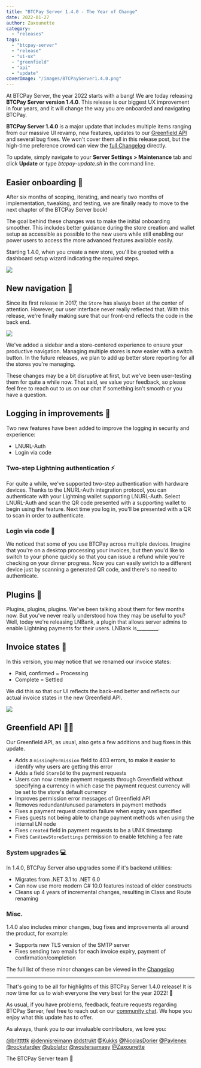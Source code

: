 ```yaml
---
title: "BTCPay Server 1.4.0 - The Year of Change"
date: 2022-01-27
author: Zaxounette
category:
  - "releases"
tags:
  - "btcpay-server"
  - "release"
  - "ui-ux"
  - "greenfield"
  - "api"
  - "update"
coverImage: "/images/BTCPayServer1.4.0.png"
---
```


At BTCPay Server, the year 2022 starts with a bang!
We are today releasing **BTCPay Server version 1.4.0**. This release is our biggest UX improvement in four years, and it will change the way you are onboarded and navigating BTCPay.

**BTCPay Server 1.4.0** is a major update that includes multiple items ranging from our massive UI revamp, new features, updates to our [Greenfield API](https://docs.btcpayserver.org/API/Greenfield/v1/) and several bug fixes. We won't cover them all in this release post, but the high-time preference crowd can view the [full Changelog](https://github.com/btcpayserver/btcpayserver/releases) directly.

To update, simply navigate to your **Server Settings > Maintenance** tab and click **Update** or type *btcpay-update.sh* in the command line.

## Easier onboarding 🎨

After six months of scoping, iterating, and nearly two months of implementation, tweaking, and testing, we are finally ready to move to the next chapter of the BTCPay Server book!

The goal behind these changes was to make the initial onboarding smoother. This includes better guidance during the store creation and wallet setup as accessible as possible to the new users while still enabling our power users to access the more advanced features available easily.

Starting 1.4.0, when you create a new store, you'll be greeted with a dashboard setup wizard indicating the required steps.

![](/images/1.4.0-Store-creation.png)

## New navigation 🏪

Since its first release in 2017, the `Store` has always been at the center of attention. However, our user interface never really reflected that. With this release, we're finally making sure that our front-end reflects the code in the back end.

![](/images/1.4.0-SidebarNav.png)

We've added a sidebar and a store-centered experience to ensure your productive navigation. Managing multiple stores is now easier with a switch button. In the future releases, we plan to add up better store reporting for all the stores you're managing.

These changes may be a bit disruptive at first, but we've been user-testing them for quite a while now. That said, we value your feedback, so please feel free to reach out to us on our chat if something isn't smooth or you have a question.

## Logging in improvements 🔐

Two new features have been added to improve the logging in security and experience:
- LNURL-Auth
- Login via code

### Two-step Lightning authentication ⚡

For quite a while, we've supported two-step authentication with hardware devices. Thanks to the LNURL-Auth integration protocol, you can authenticate with your Lightning wallet supporting LNURL-Auth. Select LNURL-Auth and scan the QR code presented with a supporting wallet to begin using the feature. Next time you log in, you'll be presented with a QR to scan in order to authenticate.

### Login via code 📱

We noticed that some of you use BTCPay across multiple devices. Imagine that you're on a desktop processing your invoices, but then you'd like to switch to your phone quickly so that you can issue a refund while you're checking on your dinner progress. Now you can easily switch to a different device just by scanning a generated QR code, and there's no need to authenticate.

## Plugins 🔌

Plugins, plugins, plugins. We've been talking about them for few months now. But you've never really understood how they may be useful to you? Well, today we're releasing LNBank, a plugin that allows server admins to enable Lightning payments for their users. LNBank is_________.

<!-- We need to add LNBank photo and explanation once we're sure it'll be released -->

## Invoice states 🧾

In this version, you may notice that we renamed our invoice states:

- Paid, confirmed = Processing
- Complete = Settled

We did this so that our UI reflects the back-end better and reflects our actual invoice states in the new Greenfield API.

![](/images/1.4.0invoice-state.png)

## Greenfield API 🧑‍💻

Our Greenfield API, as usual, also gets a few additions and bug fixes in this update.

* Adds a `missingPermission` field to 403 errors, to make it easier to identify why users are getting this error
* Adds a field `StoreId` to the payment requests
* Users can now create payment requests through Greenfield without specifying a currency in which case the payment request currency will be set to the store's default currency
* Improves permission error messages of Greenfield API
* Removes redundant/unused parameters in payment methods
* Fixes a payment request creation failure when expiry was specified
* Fixes guests not being able to change payment methods when using the internal LN node
* Fixes `created` field in payment requests to be a UNIX timestamp
* Fixes `CanViewStoreSettings` permission to enable fetching a fee rate

### **System upgrades** 💻

In 1.4.0, BTCPay Server also upgrades some if it's backend utilities:

* Migrates from .NET 3.1 to .NET 6.0
* Can now use more modern C# 10.0 features instead of older constructs
* Cleans up 4 years of incremental changes, resulting in Class and Route renaming

### **Misc.**

1.4.0 also includes minor changes, bug fixes and improvements all around the product, for example:

* Supports new TLS version of the SMTP server
* Fixes sending two emails for each invoice expiry, payment of confirmation/completion

The full list of these minor changes can be viewed in the [Changelog](https://github.com/btcpayserver/btcpayserver/releases)

----

That's going to be all for highlights of this BTCPay Server 1.4.0 release!
It is now time for us to wish everyone the very best for the year 2022! 💚

As usual, if you have problems, feedback, feature requests regarding BTCPay Server, feel free to reach out on our [community chat](https://chat.btcpayserver.org/). We hope you enjoy what this update has to offer.

As always, thank you to our invaluable contributors, we love you:

[@britttttk](https://github.com/britttttk) [@dennisreimann](https://github.com/dennisreimann) [@dstrukt](https://github.com/dstrukt) [@Kukks](https://github.com/kukks/) [@NicolasDorier](https://github.com/nicolasdorier/) [@Pavlenex](https://github.com/pavlenex/) [@rockstardev](https://github.com/rockstardev/) [@ubolator](https://github.com/bolatovumar) [@woutersamaey](https://github.com/woutersamaey) [@Zaxounette](https://github.com/zaxounette)

The BTCPay Server team 💚
